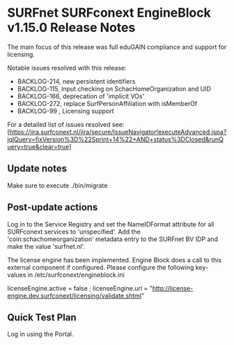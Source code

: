# SURFnet SURFconext EngineBlock v1.15.0 Release Notes #

The main focus of this release was full eduGAIN compliance and support for licensing.

Notable issues resolved with this release:
- BACKLOG-214, new persistent identifiers
- BACKLOG-115, Input checking on SchacHomeOrganization and UID
- BACKLOG-166, deprecation of 'implicit VOs'
- BACKLOG-272, replace SurfPersonAffiliation with isMemberOf
- BACKLOG-99 , Licensing support

For a detailed list of issues resolved see:
[https://jira.surfconext.nl/jira/secure/IssueNavigator!executeAdvanced.jspa?jqlQuery=fixVersion%3D%22Sprint+14%22+AND+status%3DClosed&runQuery=true&clear=true]

Update notes
------------

Make sure to execute ./bin/migrate

Post-update actions
-------------------

Log in to the Service Registry and set the NameIDFormat attribute for all SURFconext services to 'unspecified'.
Add the 'coin:schachomeorganization' metadata entry to the SURFnet BV IDP and make the value 'surfnet.nl'.

The license engine has been implemented. Engine Block does a call to this external component if configured.
Please configure the following key-values in /etc/surfconext/engineblock.ini

licenseEngine.active     = false
;  licenseEngine.url        = "http://license-engine.dev.surfconext/licensing/validate.shtml"

Quick Test Plan
---------------

Log in using the Portal.
